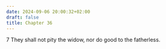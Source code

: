 ```yaml
---
date: 2024-09-06 20:00:32+02:00
draft: false
title: Chapter 36
---
```




7 They shall not pity the widow, nor do good to the fatherless.

